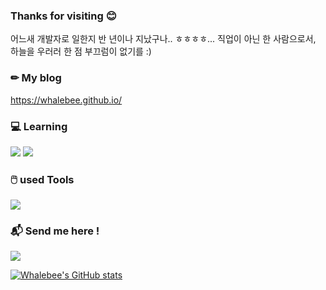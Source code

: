 ### Thanks for visiting 😊

어느새 개발자로 일한지 반 년이나 지났구나..
ㅎㅎㅎㅎ...
직업이 아닌 한 사람으로서,
하늘을 우러러 한 점 부끄럼이 없기를 :)

### ✏ My blog
https://whalebee.github.io/

### 💻 Learning
<img src="https://img.shields.io/badge/-Python-3776AB?style=flat&logo=Python&logoColor=white"/>
<img src="https://img.shields.io/badge/-C-7952B3?style=flat&logo=c&logoColor=white"/>


### 🖱️ used Tools
<img src="https://img.shields.io/badge/github-181717?style=for-the-badge&logo=github&logoColor=white">

### 📬 Send me here !
<a href="mailto:islhoeve@gmail.com"><img src="https://img.shields.io/badge/Email-61DAFB?style=flat&logo=gmail&logoColor=white"/>

[![Whalebee's GitHub stats](https://github-readme-stats.vercel.app/api?username=Whalebee&hide=stars,prs,contribs&show_icons=true&theme=dark)](https://github.com/whalebee/github-readme-stats)


<!--
**Whalebee/Whalebee** is a ✨ _special_ ✨ repository because its `README.md` (this file) appears on your GitHub profile.

Here are some ideas to get you started:

- 🔭 I’m currently working on ...
- 🌱 I’m currently learning ...
- 👯 I’m looking to collaborate on ...
- 🤔 I’m looking for help with ...
- 💬 Ask me about ...
- 📫 How to reach me: ...
- 😄 Pronouns: ...
- ⚡ Fun fact: ...
-->
